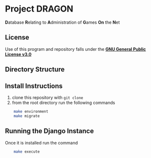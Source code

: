 # Project **DRAGON**

**D**atabase **R**elating to **A**dministration of **G**ames **On** the **N**et

## License

Use of this program and repository falls under the [**GNU General Public License v3.0**](https://github.com/sirmiggles/project-dragon/blob/master/LICENSE)

## Directory Structure

## Install Instructions

1. clone this repository with `git clone`
2. from the root directory run the following commands

``` bash
    make environment
    make migrate
```

## Running the Django Instance

Once it is installed run the command

``` bash
    make execute
```
